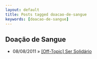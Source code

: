 ```yaml
---
layout: default
title: Posts tagged doacao-de-sangue
keywords: [doacao-de-sangue]
---
```

<h2 class="category">Doação de Sangue</h2>
<ul class="posts">
<li>
<p>
<span class="date">08/08/2011</span> &raquo; 
<a href="/blog/off-topic-ser-solidario">[Off-Topic] Ser Solidário</a>
</p>
</li> 
</ul>
